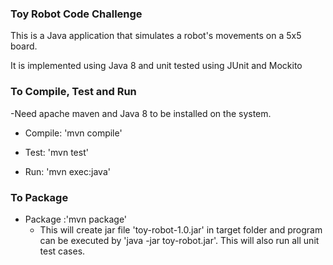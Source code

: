 ### Toy Robot Code Challenge

This is a Java application that simulates a robot's movements on a 5x5 board.

It is implemented using Java 8 and unit tested using JUnit and Mockito


### To Compile, Test and Run

-Need apache maven and Java 8 to be installed on the system.  

- Compile: 'mvn compile'

- Test: 'mvn test'

- Run: 'mvn exec:java'

### To Package
- Package :'mvn package'
  - This will create jar file 'toy-robot-1.0.jar' in target folder and program can be executed by 'java -jar toy-robot.jar'.
    This will also run all unit test cases.